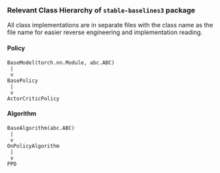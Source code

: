 ### Relevant Class Hierarchy of `stable-baselines3` package ###

All class implementations are in separate files with the class name as the file name for easier
reverse engineering and implementation reading.


#### Policy ####

    BaseModel(torch.nn.Module, abc.ABC)
     |
     v
    BasePolicy
     |
     v
    ActorCriticPolicy


#### Algorithm ####

    BaseAlgorithm(abc.ABC)
     |
     v
    OnPolicyAlgorithm
     |
     v
    PPO
